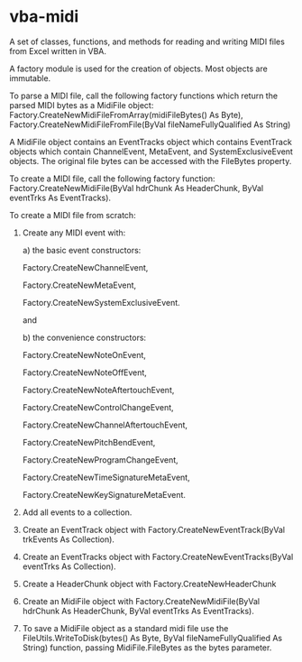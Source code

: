 # vba-midi
A set of classes, functions, and methods for reading and writing MIDI files from Excel written in VBA.

A factory module is used for the creation of objects. Most objects are immutable.

To parse a MIDI file, call the following factory functions which return the parsed MIDI bytes as a MidiFile object:
   Factory.CreateNewMidiFileFromArray(midiFileBytes() As Byte), 
   Factory.CreateNewMidiFileFromFile(ByVal fileNameFullyQualified As String)

A MidiFile object contains an EventTracks object which contains EventTrack objects which contain ChannelEvent, MetaEvent, and SystemExclusiveEvent objects. The original file bytes can be accessed with the FileBytes property.

To create a MIDI file, call the following factory function:
Factory.CreateNewMidiFile(ByVal hdrChunk As HeaderChunk, ByVal eventTrks As EventTracks).

To create a MIDI file from scratch:
1) Create any MIDI event with:

   a) the basic event constructors:
   
      Factory.CreateNewChannelEvent,
      
      Factory.CreateNewMetaEvent,
      
      Factory.CreateNewSystemExclusiveEvent.
      
      and 
      
   b) the convenience constructors:
   
      Factory.CreateNewNoteOnEvent,
      
      Factory.CreateNewNoteOffEvent,
      
      Factory.CreateNewNoteAftertouchEvent,
      
      Factory.CreateNewControlChangeEvent,
      
      Factory.CreateNewChannelAftertouchEvent,
      
      Factory.CreateNewPitchBendEvent,
      
      Factory.CreateNewProgramChangeEvent,
      
      Factory.CreateNewTimeSignatureMetaEvent,
      
      Factory.CreateNewKeySignatureMetaEvent.
   
2) Add all events to a collection.
3) Create an EventTrack object with Factory.CreateNewEventTrack(ByVal trkEvents As Collection).
4) Create an EventTracks object with Factory.CreateNewEventTracks(ByVal eventTrks As Collection).
5) Create a HeaderChunk object with Factory.CreateNewHeaderChunk
6) Create an MidiFile object with Factory.CreateNewMidiFile(ByVal hdrChunk As HeaderChunk, ByVal eventTrks As EventTracks).
7) To save a MidiFile object as a standard midi file use the FileUtils.WriteToDisk(bytes() As Byte, ByVal fileNameFullyQualified As String) function, passing MidiFile.FileBytes as the bytes parameter.
